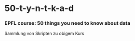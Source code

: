 # 50-t-y-n-t-k-a-d
### EPFL course: 50 things you need to know about data

Sammlung von Skripten zu obigem Kurs
